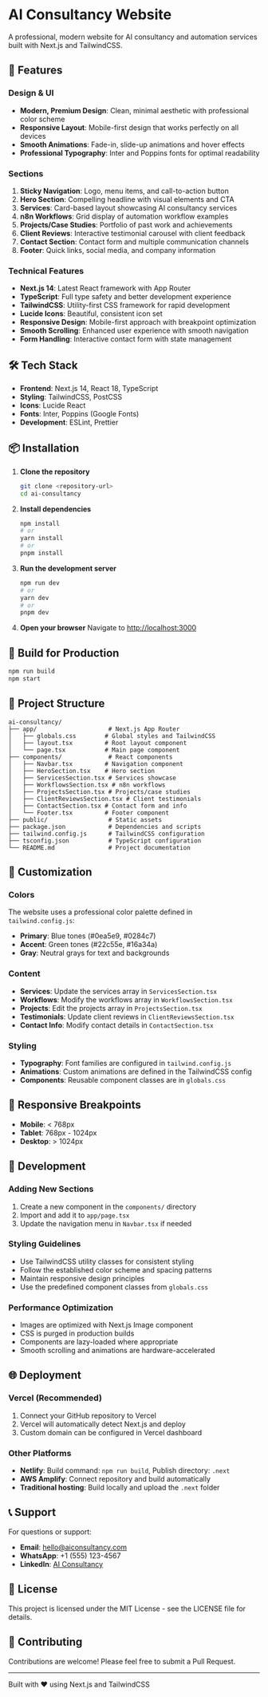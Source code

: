 # AI Consultancy Website

A professional, modern website for AI consultancy and automation services built with Next.js and TailwindCSS.

## 🚀 Features

### Design & UI
- **Modern, Premium Design**: Clean, minimal aesthetic with professional color scheme
- **Responsive Layout**: Mobile-first design that works perfectly on all devices
- **Smooth Animations**: Fade-in, slide-up animations and hover effects
- **Professional Typography**: Inter and Poppins fonts for optimal readability

### Sections
1. **Sticky Navigation**: Logo, menu items, and call-to-action button
2. **Hero Section**: Compelling headline with visual elements and CTA
3. **Services**: Card-based layout showcasing AI consultancy services
4. **n8n Workflows**: Grid display of automation workflow examples
5. **Projects/Case Studies**: Portfolio of past work and achievements
6. **Client Reviews**: Interactive testimonial carousel with client feedback
7. **Contact Section**: Contact form and multiple communication channels
8. **Footer**: Quick links, social media, and company information

### Technical Features
- **Next.js 14**: Latest React framework with App Router
- **TypeScript**: Full type safety and better development experience
- **TailwindCSS**: Utility-first CSS framework for rapid development
- **Lucide Icons**: Beautiful, consistent icon set
- **Responsive Design**: Mobile-first approach with breakpoint optimization
- **Smooth Scrolling**: Enhanced user experience with smooth navigation
- **Form Handling**: Interactive contact form with state management

## 🛠️ Tech Stack

- **Frontend**: Next.js 14, React 18, TypeScript
- **Styling**: TailwindCSS, PostCSS
- **Icons**: Lucide React
- **Fonts**: Inter, Poppins (Google Fonts)
- **Development**: ESLint, Prettier

## 📦 Installation

1. **Clone the repository**
   ```bash
   git clone <repository-url>
   cd ai-consultancy
   ```

2. **Install dependencies**
   ```bash
   npm install
   # or
   yarn install
   # or
   pnpm install
   ```

3. **Run the development server**
   ```bash
   npm run dev
   # or
   yarn dev
   # or
   pnpm dev
   ```

4. **Open your browser**
   Navigate to [http://localhost:3000](http://localhost:3000)

## 🚀 Build for Production

```bash
npm run build
npm start
```

## 📁 Project Structure

```
ai-consultancy/
├── app/                    # Next.js App Router
│   ├── globals.css        # Global styles and TailwindCSS
│   ├── layout.tsx         # Root layout component
│   └── page.tsx           # Main page component
├── components/             # React components
│   ├── Navbar.tsx         # Navigation component
│   ├── HeroSection.tsx    # Hero section
│   ├── ServicesSection.tsx # Services showcase
│   ├── WorkflowsSection.tsx # n8n workflows
│   ├── ProjectsSection.tsx # Projects/case studies
│   ├── ClientReviewsSection.tsx # Client testimonials
│   ├── ContactSection.tsx # Contact form and info
│   └── Footer.tsx         # Footer component
├── public/                 # Static assets
├── package.json            # Dependencies and scripts
├── tailwind.config.js      # TailwindCSS configuration
├── tsconfig.json           # TypeScript configuration
└── README.md               # Project documentation
```

## 🎨 Customization

### Colors
The website uses a professional color palette defined in `tailwind.config.js`:
- **Primary**: Blue tones (#0ea5e9, #0284c7)
- **Accent**: Green tones (#22c55e, #16a34a)
- **Gray**: Neutral grays for text and backgrounds

### Content
- **Services**: Update the services array in `ServicesSection.tsx`
- **Workflows**: Modify the workflows array in `WorkflowsSection.tsx`
- **Projects**: Edit the projects array in `ProjectsSection.tsx`
- **Testimonials**: Update client reviews in `ClientReviewsSection.tsx`
- **Contact Info**: Modify contact details in `ContactSection.tsx`

### Styling
- **Typography**: Font families are configured in `tailwind.config.js`
- **Animations**: Custom animations are defined in the TailwindCSS config
- **Components**: Reusable component classes are in `globals.css`

## 📱 Responsive Breakpoints

- **Mobile**: < 768px
- **Tablet**: 768px - 1024px
- **Desktop**: > 1024px

## 🔧 Development

### Adding New Sections
1. Create a new component in the `components/` directory
2. Import and add it to `app/page.tsx`
3. Update the navigation menu in `Navbar.tsx` if needed

### Styling Guidelines
- Use TailwindCSS utility classes for consistent styling
- Follow the established color scheme and spacing patterns
- Maintain responsive design principles
- Use the predefined component classes from `globals.css`

### Performance Optimization
- Images are optimized with Next.js Image component
- CSS is purged in production builds
- Components are lazy-loaded where appropriate
- Smooth scrolling and animations are hardware-accelerated

## 🌐 Deployment

### Vercel (Recommended)
1. Connect your GitHub repository to Vercel
2. Vercel will automatically detect Next.js and deploy
3. Custom domain can be configured in Vercel dashboard

### Other Platforms
- **Netlify**: Build command: `npm run build`, Publish directory: `.next`
- **AWS Amplify**: Connect repository and build automatically
- **Traditional hosting**: Build locally and upload the `.next` folder

## 📞 Support

For questions or support:
- **Email**: hello@aiconsultancy.com
- **WhatsApp**: +1 (555) 123-4567
- **LinkedIn**: [AI Consultancy](https://linkedin.com/in/aiconsultancy)

## 📄 License

This project is licensed under the MIT License - see the LICENSE file for details.

## 🤝 Contributing

Contributions are welcome! Please feel free to submit a Pull Request.

---

Built with ❤️ using Next.js and TailwindCSS

